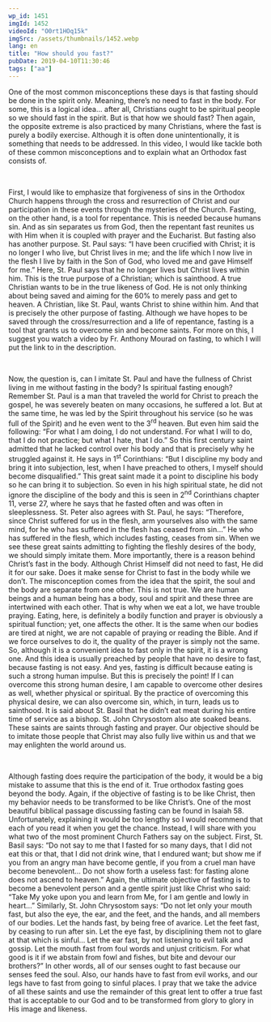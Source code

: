 ```yaml
---
wp_id: 1451
imgId: 1452
videoId: "O0rt1HOq15k"
imgSrc: /assets/thumbnails/1452.webp
lang: en
title: "How should you fast?"
pubDate: 2019-04-10T11:30:46
tags: ["aa"]
---
```


<p>One of the most common misconceptions these days is that fasting should be done in the spirit only. Meaning, there’s no need to fast in the body. For some, this is a logical idea… after all, Christians ought to be spiritual people so we should fast in the spirit. But is that how we should fast? Then again, the opposite extreme is also practiced by many Christians, where the fast is purely a bodily exercise. Although it is often done unintentionally, it is something that needs to be addressed. In this video, I would like tackle both of these common misconceptions and to explain what an Orthodox fast consists of.</p>
<p>&nbsp;</p>
<p>First, I would like to emphasize that forgiveness of sins in the Orthodox Church happens through the cross and resurrection of Christ and our participation in these events through the mysteries of the Church. Fasting, on the other hand, is a tool for repentance. This is needed because humans sin. And as sin separates us from God, then the repentant fast reunites us with Him when it is coupled with prayer and the Eucharist. But fasting also has another purpose. St. Paul says: “I have been crucified with Christ; it is no longer I who live, but Christ lives in me; and the life which I now live in the flesh I live by faith in the Son of God, who loved me and gave Himself for me.” Here, St. Paul says that he no longer lives but Christ lives within him. This is the true purpose of a Christian; which is sainthood. A true Christian wants to be in the true likeness of God. He is not only thinking about being saved and aiming for the 60% to merely pass and get to heaven. A Christian, like St. Paul, wants Christ to shine within him. And that is precisely the other purpose of fasting. Although we have hopes to be saved through the cross/resurrection and a life of repentance, fasting is a tool that grants us to overcome sin and become saints. For more on this, I suggest you watch a video by Fr. Anthony Mourad on fasting, to which I will put the link to in the description.</p>
<p>&nbsp;</p>
<p>Now, the question is, can I imitate St. Paul and have the fullness of Christ living in me without fasting in the body? Is spiritual fasting enough? Remember St. Paul is a man that traveled the world for Christ to preach the gospel, he was severely beaten on many occasions, he suffered a lot. But at the same time, he was led by the Spirit throughout his service (so he was full of the Spirit) and he even went to the 3<sup>rd</sup> heaven. But even him said the following: “For what I am doing, I do not understand. For what I will to do, that I do not practice; but what I hate, that I do.” So this first century saint admitted that he lacked control over his body and that is precisely why he struggled against it. He says in 1<sup>st</sup> Corinthians: “But I discipline my body and bring it into subjection, lest, when I have preached to others, I myself should become disqualified.” This great saint made it a point to discipline his body so he can bring it to subjection. So even in his high spiritual state, he did not ignore the discipline of the body and this is seen in 2<sup>nd</sup> Corinthians chapter 11, verse 27, where he says that he fasted often and was often in sleeplessness. St. Peter also agrees with St. Paul, he says: “Therefore, since Christ suffered for us in the flesh, arm yourselves also with the same mind, for he who has suffered in the flesh has ceased from sin…” He who has suffered in the flesh, which includes fasting, ceases from sin. When we see these great saints admitting to fighting the fleshly desires of the body, we should simply imitate them. More importantly, there is a reason behind Christ’s fast in the body. Although Christ Himself did not need to fast, He did it for our sake. Does it make sense for Christ to fast in the body while we don’t. The misconception comes from the idea that the spirit, the soul and the body are separate from one other. This is not true. We are human beings and a human being has a body, soul and spirit and these three are intertwined with each other. That is why when we eat a lot, we have trouble praying. Eating, here, is definitely a bodily function and prayer is obviously a spiritual function; yet, one affects the other. It is the same when our bodies are tired at night, we are not capable of praying or reading the Bible. And if we force ourselves to do it, the quality of the prayer is simply not the same. So, although it is a convenient idea to fast only in the spirit, it is a wrong one. And this idea is usually preached by people that have no desire to fast, because fasting is not easy. And yes, fasting is difficult because eating is such a strong human impulse. But this is precisely the point! If I can overcome this strong human desire, I am capable to overcome other desires as well, whether physical or spiritual. By the practice of overcoming this physical desire, we can also overcome sin, which, in turn, leads us to sainthood. It is said about St. Basil that he didn’t eat meat during his entire time of service as a bishop. St. John Chrysostom also ate soaked beans. These saints are saints through fasting and prayer. Our objective should be to imitate those people that Christ may also fully live within us and that we may enlighten the world around us.</p>
<p>&nbsp;</p>
<p>Although fasting does require the participation of the body, it would be a big mistake to assume that this is the end of it. True orthodox fasting goes beyond the body. Again, if the objective of fasting is to be like Christ, then my behavior needs to be transformed to be like Christ’s. One of the most beautiful biblical passage discussing fasting can be found in Isaiah 58. Unfortunately, explaining it would be too lengthy so I would recommend that each of you read it when you get the chance. Instead, I will share with you what two of the most prominent Church Fathers say on the subject. First, St. Basil says: “Do not say to me that I fasted for so many days, that I did not eat this or that, that I did not drink wine, that I endured want; but show me if you from an angry man have become gentle, if you from a cruel man have become benevolent… Do not show forth a useless fast: for fasting alone does not ascend to heaven.” Again, the ultimate objective of fasting is to become a benevolent person and a gentle spirit just like Christ who said: “Take My yoke upon you and learn from Me, for I am gentle and lowly in heart&#8230;” Similarly, St. John Chrysostom says: “Do not let only your mouth fast, but also the eye, the ear, and the feet, and the hands, and all members of our bodies. Let the hands fast, by being free of avarice. Let the feet fast, by ceasing to run after sin. Let the eye fast, by disciplining them not to glare at that which is sinful&#8230; Let the ear fast, by not listening to evil talk and gossip. Let the mouth fast from foul words and unjust criticism. For what good is it if we abstain from fowl and fishes, but bite and devour our brothers?” In other words, all of our senses ought to fast because our senses feed the soul. Also, our hands have to fast from evil works, and our legs have to fast from going to sinful places. I pray that we take the advice of all these saints and use the remainder of this great lent to offer a true fast that is acceptable to our God and to be transformed from glory to glory in His image and likeness.</p>
